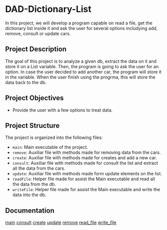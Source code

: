 # DAD-Dictionary-List

In this project, we will develop a program capable on read a file, get the dictionary list inside it and ask the user for several options includying add, remove, consult or update cars.

## Project Description

The goal of this project is to analyze a given db, extract the data on it and store it on a List variable. Then, the program is going to ask the user for an option. In case the user decided to add another car, the program will store it in the variable. When the user finish using the progrma, this will store the data back to the db.

## Project Objectives

- Provide the user with a few options to treat data.

## Project Structure

The project is organized into the following files:

- `main`: Main executable of the project.
- `remove`: Auxiliar file with methods made for removing data from the cars.
- `create`: Auxiliar file with methods made for creates and add a new car.
- `consult`: Auxiliar file with methods made for consult the list and extract all the data from the cars.
- `update`: Auxiliar file with methods made form update elements on the list.
- `readFile`: Helper file made for assist the Main executable and read all the data from the db.
- `writeFile`: Helper file made for assist the Main executable and write the data into the db.

## Documentation
[main](./src./docs/main.md)
[consult](./src./docs/consult.md)
[create](./src./docs/create.md)
[update](./src./docs/update.md)
[remove](./src./docs/remove.md)
[read_file](./src./docs/read_file.md)
[write_file](./src./docs/write_file.md)

